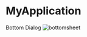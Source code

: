 # MyApplication
Bottom Dialog
![bottomsheet](https://user-images.githubusercontent.com/61373662/121793160-f0bb7d80-cc19-11eb-9729-75af0d77f0cb.gif)
